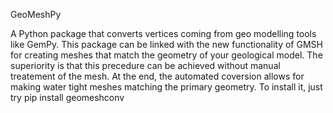 GeoMeshPy

A Python package that converts vertices coming from geo modelling tools like GemPy. This package can be linked with the new functionality of GMSH for
creating meshes that match the geometry of your geological model.
The superiority is that this precedure can be achieved without manual treatement of the mesh. At the end, the automated coversion allows for making
water tight meshes matching the primary geometry.
To install it, just try pip install geomeshconv
